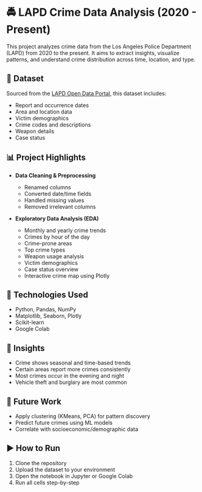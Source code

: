 # 🚔 LAPD Crime Data Analysis (2020 - Present)

This project analyzes crime data from the Los Angeles Police Department (LAPD) from 2020 to the present. It aims to extract insights, visualize patterns, and understand crime distribution across time, location, and type.

## 📁 Dataset

Sourced from the [LAPD Open Data Portal](https://data.lacity.org/), this dataset includes:
- Report and occurrence dates
- Area and location data
- Victim demographics
- Crime codes and descriptions
- Weapon details
- Case status

## 📊 Project Highlights

- **Data Cleaning & Preprocessing**
  - Renamed columns
  - Converted date/time fields
  - Handled missing values
  - Removed irrelevant columns

- **Exploratory Data Analysis (EDA)**
  - Monthly and yearly crime trends
  - Crimes by hour of the day
  - Crime-prone areas
  - Top crime types
  - Weapon usage analysis
  - Victim demographics
  - Case status overview
  - Interactive crime map using Plotly

## 🧰 Technologies Used

- Python, Pandas, NumPy
- Matplotlib, Seaborn, Plotly
- Scikit-learn
- Google Colab

## 📍 Insights

- Crime shows seasonal and time-based trends
- Certain areas report more crimes consistently
- Most crimes occur in the evening and night
- Vehicle theft and burglary are most common

## 🔮 Future Work

- Apply clustering (KMeans, PCA) for pattern discovery
- Predict future crimes using ML models
- Correlate with socioeconomic/demographic data

## ▶️ How to Run

1. Clone the repository  
2. Upload the dataset to your environment  
3. Open the notebook in Jupyter or Google Colab  
4. Run all cells step-by-step

